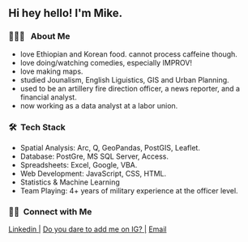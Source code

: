 

<h2> Hi hey hello! I'm Mike.</h2>

<h3>👨🏻‍💻 &nbsp; About Me </h3>

- love Ethiopian and Korean food. cannot process caffeine though. 
- love doing/watching comedies, especially IMPROV! 
- love making maps.
- studied Jounalism, English Liguistics, GIS and Urban Planning.
- used to be an artillery fire direction officer, a news reporter, and a financial analyst.
- now working as a data analyst at a labor union.

<h3> 🛠 &nbsp;Tech Stack</h3>

- Spatial Analysis: Arc, Q, GeoPandas, PostGIS, Leaflet.
- Database: PostGre, MS SQL Server, Access.
- Spreadsheets: Excel, Google, VBA.
- Web Development: JavaScript, CSS, HTML.
- Statistics & Machine Learning
- Team Playing: 4+ years of military experience at the officer level.


<h3> 🤝🏻 &nbsp;Connect with Me </h3>

<p>
<a href="https://www.linkedin.com/in/dongsoomikeseo/" target="_blank">Linkedin |</a>
<a href="https://www.instagram.com/noloiteringhere/" target="_blank"> Do you dare to add me on IG? |</a>
<a href="mailto:fdoseo@gmail.com"> Email</a>
</p>


